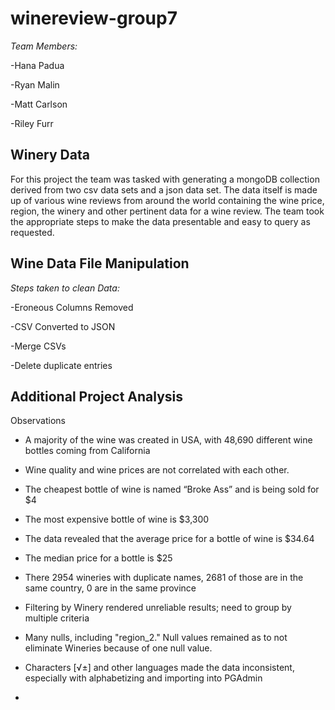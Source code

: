 # winereview-group7
*Team Members:*
  
  -Hana Padua
  
  -Ryan Malin
  
  -Matt Carlson
  
  -Riley Furr

## Winery Data
For this project the team was tasked with generating a mongoDB collection derived from two csv data sets and a json data set. The data itself is made up of various wine reviews from around the world containing the wine price, region, the winery and other pertinent data for a wine review. The team took the appropriate steps to make the data presentable and easy to query as requested. 

## Wine Data File Manipulation
*Steps taken to clean Data:*
  
  -Eroneous Columns Removed
  
  -CSV Converted to JSON
  
  -Merge CSVs
  
  -Delete duplicate entries
  

## Additional Project Analysis
Observations

- A majority of the wine was created in USA, with 48,690 different wine bottles coming from California 
- Wine quality and wine prices are not correlated with each other.
- The cheapest bottle of wine is named “Broke Ass” and is being sold for $4
- The most expensive bottle of wine is $3,300
- The data revealed that the average price for a bottle of wine is $34.64
- The median price for a bottle is $25

- There 2954 wineries with duplicate names, 2681 of those are in the same country, 0 are in the same province
- Filtering by Winery rendered unreliable results; need to group by multiple criteria
- Many nulls, including "region_2." Null values remained as to not eliminate Wineries because of one null value.
- Characters [√±] and other languages made the data inconsistent, especially with alphabetizing and importing into PGAdmin

-
